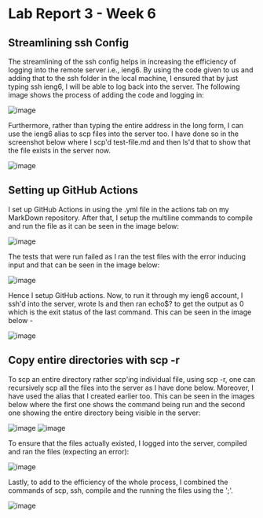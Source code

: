 # Lab Report 3 - Week 6

## Streamlining ssh Config

The streamlining of the ssh config helps in increasing the efficiency of logging into the remote server i.e., ieng6. By using the code given to us and adding that to the ssh folder in the local machine, I ensured that by just typing ssh ieng6, I will be able to log back into the server. The following image shows the process of adding the code and logging in:

![image](lr3-1-1.png)

Furthermore, rather than typing the entire address in the long form, I can use the ieng6 alias to scp files into the server too. I have done so in the screenshot below where I scp'd test-file.md and then ls'd that to show that the file exists in the server now.

![image](lr3-1-2.png)


## Setting up GitHub Actions

I set up GitHub Actions in using the .yml file in the actions tab on my MarkDown repository. After that, I setup the multiline commands to compile and run the file as it can be seen in the image below:

![image](lr3-1.png)

The tests that were run failed as I ran the test files with the error inducing input and that can be seen in the image below:

![image](lr3-2.png)

Hence I setup GitHub actions. Now, to run it through my ieng6 account, I ssh'd into the server, wrote ls and then ran echo$? to get the output as 0 which is the exit status of the last command. This can be seen in the image below -

![image](lr3-3.png)

## Copy entire directories with scp -r


To scp an entire directory rather scp'ing individual file, using scp -r, one can recursively scp all the files into the server as I have done below. Moreover, I have used the alias that I created earlier too. This can be seen in the images below where the first one shows the command being run and the second one showing the entire directory being visible in the server:

![image](lr3-3-1.png)
![image](lr3-3-2.png)

To ensure that the files actually existed, I logged into the server, compiled and ran the files (expecting an error): 

![image](lr3-3-3.png)

Lastly, to add to the efficiency of the whole process, I combined the commands of scp, ssh, compile and the running the files using the ';'.

![image](lr3-3-4.png)
